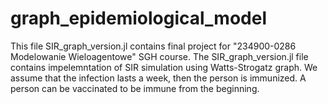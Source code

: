 # graph_epidemiological_model
This file SIR_graph_version.jl contains final project for "234900-0286 Modelowanie Wieloagentowe" SGH course. The SIR_graph_version.jl file contains impelemntation of SIR simulation using Watts-Strogatz graph. 
We assume that the infection lasts a week, then the person is immunized.
A person can be vaccinated to be immune from the beginning. 
